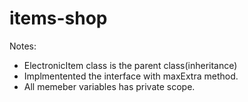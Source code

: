 # items-shop
Notes:

* ElectronicItem class is the parent class(inheritance)
* Implmentented the interface with maxExtra method.
* All memeber variables has private scope.
